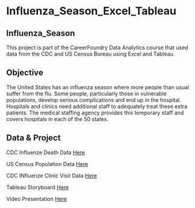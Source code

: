 # Influenza_Season_Excel_Tableau
## Influenza_Season
This project is part of the CareerFoundry Data Analytics course that used data from the CDC and US Census Bureau using Excel and Tableau. 

## Objective
The United States has an influenza season where more people than usual suffer from the flu. Some people, particularly those in vulnerable populations, develop serious complications and end up in the hospital. Hospitals and clinics need additional staff to adequately treat these extra patients. The medical staffing agency provides this temporary staff and covers hospitals in each of the 50 states.

## Data & Project
CDC Influenze Death Data [Here](https://docs.google.com/spreadsheets/d/190VZa81DQGEVP1R6B8SSeW0X75THZLqY/edit#gid=1714525207)

US Census Population Data [Here](https://docs.google.com/spreadsheets/d/1_yE76pm2xgntYk6gP9zczG_RwxXXso1N/edit#gid=322569287)

CDC INfluenze Clinic Visit Data [Here](https://docs.google.com/spreadsheets/d/1qocngOOmOjOiCt0xEtDDS5hlAb2Sh2SG/edit#gid=2126519002)

Tableau Storyboard [Here](https://public.tableau.com/app/profile/shelby.steele/viz/PreparingforInfluenzaSeason_16637807840650/PreparingforInfluenzaSeason)

Video Presentation [Here](https://drive.google.com/drive/folders/1dY4M_-K4fm_V1mGG1pFqhZKmbARQ_hcV)
